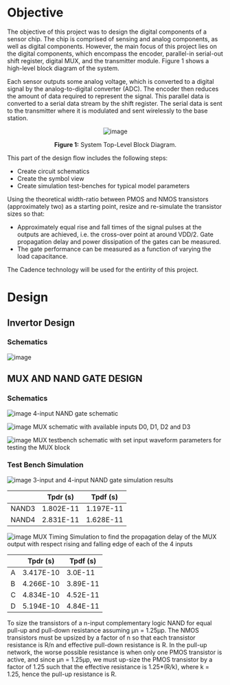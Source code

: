 # Objective
The objective of this project was to design the digital components of a sensor chip. The chip is comprised of sensing and analog components, as well as digital components. However, the main focus of this project lies on the digital components, which encompass the encoder, parallel-in serial-out shift register, digital MUX, and the transmitter module. Figure 1 shows a high-level block diagram of the system. 

Each sensor outputs some analog voltage, which is converted to a digital signal by the analog-to-digital converter (ADC). The encoder then reduces the amount of data required to represent the signal. This parallel data is converted to a serial data stream by the shift register. The serial data is sent to the transmitter where it is modulated and sent wirelessly to the base station.

<div align="center">
  
  ![image](https://github.com/NSaroya/50Mbps-Serial-Link-Transmitter-in-45nm-CMOS/assets/156468713/67b1b2cf-86fb-4171-80a4-96b324b6b00a)

</div>

<p align="center">
  <strong>Figure 1:</strong> System Top-Level Block Diagram.
</p>

This part of the design flow includes the following steps:
- Create circuit schematics
- Create the symbol view
- Create simulation test-benches for typical model parameters

Using the theoretical width-ratio between PMOS and NMOS transistors (approximately two) as a starting point, resize and re-simulate the transistor sizes so that:
- Approximately equal rise and fall times of the signal pulses at the outputs are achieved, i.e. the cross-over point at around VDD/2.
Gate propagation delay and power dissipation of the gates can be measured.
- The gate performance can be measured as a function of varying the load capacitance.

The Cadence technology will be used for the entirity of this project.

# Design
## Invertor Design
### Schematics
![image](https://github.com/NSaroya/50Mbps-Serial-Link-Transmitter-in-45nm-CMOS/assets/156468713/2bff407d-a949-4a0c-991a-58ea99e45138)

## MUX AND NAND GATE DESIGN
### Schematics
![image](https://github.com/NSaroya/50Mbps-Serial-Link-Transmitter-in-45nm-CMOS/assets/156468713/fb24fca9-41f3-4ccb-8207-798b9d6a5165)
4-input NAND gate schematic

![image](https://github.com/NSaroya/50Mbps-Serial-Link-Transmitter-in-45nm-CMOS/assets/156468713/30bacd9d-6380-4de4-a4ac-b2d346114e10)
MUX schematic with available inputs D0, D1, D2 and D3

![image](https://github.com/NSaroya/50Mbps-Serial-Link-Transmitter-in-45nm-CMOS/assets/156468713/132d0cff-4c06-4338-b0f0-f54ae6cae002)
MUX testbench schematic with set input waveform parameters for testing the MUX block

### Test Bench Simulation
![image](https://github.com/NSaroya/50Mbps-Serial-Link-Transmitter-in-45nm-CMOS/assets/156468713/f07ee3d4-b31f-4f6f-a178-521f4e7076b1)
3-input and 4-input NAND gate simulation results

|       | Tpdr (s)       | Tpdf (s)       |
|-------|----------------|----------------|
| NAND3 | 1.802E-11      | 1.197E-11      |
| NAND4 | 2.831E-11      | 1.628E-11      |

![image](https://github.com/NSaroya/50Mbps-Serial-Link-Transmitter-in-45nm-CMOS/assets/156468713/68058b12-f922-4a60-b94b-b384fd27ef27)
MUX Timing Simulation to find the propagation delay of the MUX output with respect rising and falling edge of each of the 4 inputs

|     | Tpdr (s)       | Tpdf (s)       |
|-----|----------------|----------------|
| A   | 3.417E-10      | 3.0E-11        |
| B   | 4.266E-10      | 3.89E-11       |
| C   | 4.834E-10      | 4.52E-11       |
| D   | 5.194E-10      | 4.84E-11       |

To size the transistors of a n-input complementary logic NAND for equal pull-up and pull-down resistance assuming µn = 1.25µp. The NMOS transistors must be upsized by a factor of n so that each transistor resistance is R/n and effective pull-down resistance is R. In the pull-up network, the worse possible resistance is when only one PMOS transistor is active, and since µn = 1.25µp, we must up-size the PMOS transistor by a factor of 1.25 such that the effective resistance is 1.25*(R/k), where k = 1.25, hence the pull-up resistance is R. 


